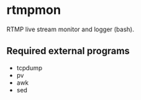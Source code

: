 # rtmpmon

RTMP live stream monitor and logger (bash).

## Required external programs
* tcpdump
* pv
* awk
* sed

